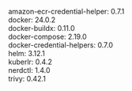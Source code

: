 amazon-ecr-credential-helper: 0.7.1 <br/>
docker: 24.0.2 <br/>
docker-buildx: 0.11.0 <br/>
docker-compose: 2.19.0 <br/>
docker-credential-helpers: 0.7.0 <br/>
helm: 3.12.1 <br/>
kuberlr: 0.4.2 <br/>
nerdctl: 1.4.0 <br/>
trivy: 0.42.1 <br/>
